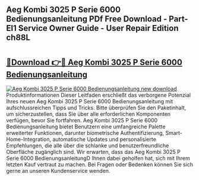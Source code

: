 ## Aeg Kombi 3025 P Serie 6000 Bedienungsanleitung PDf Free Download - Part-El1 Service Owner Guide - User Repair Edition ch88L

# <h2><a href="http://df55fz.blite.top/?on=Aeg+Kombi+3025+P+Serie+6000+Bedienungsanleitung">🔗Download 👉🔴 Aeg Kombi 3025 P Serie 6000 Bedienungsanleitung</a></h2>

[![Aeg Kombi 3025 P Serie 6000 Bedienungsanleitung new download](https://i.imgur.com/lujVjoI.png)](http://df55fz.blite.top/?on=Aeg+Kombi+3025+P+Serie+6000+Bedienungsanleitung)
Produktinformationen Dieser Leitfaden erschließt das verborgene Potenzial Ihres neuen Aeg Kombi 3025 P Serie 6000 Bedienungsanleitung mit aufschlussreichen Tipps und Tricks. Bitte überprüfen Sie den Paketinhalt, um sicherzustellen, dass Sie über alle erforderlichen Komponenten verfügen, bevor Sie fortfahren. Aeg Kombi 3025 P Serie 6000 Bedienungsanleitung bietet Benutzern eine umfangreiche Palette erweiterter Funktionen, darunter biometrische Authentifizierung, Smart-Home-Integration, automatische Updates und personalisierte Empfehlungen, die alle über die schlanke und benutzerfreundliche Oberfläche zugänglich sind. Wir erwarten, dass das Aeg Kombi 3025 P Serie 6000 BedienungsanleitungD Ihnen dabei geholfen hat, sich mit Ihrem letzten Kauf vertraut zu machen. Bei Fragen oder Bedenken können Sie sich gerne an unseren Kundenservice wenden.
